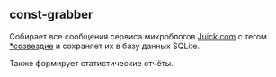 ## const-grabber

Собирает все сообщения сервиса микроблогов [Juick.com](http://juick.com) с тегом 
[\*созвездие](http://juick.com/tag/%D1%81%D0%BE%D0%B7%D0%B2%D0%B5%D0%B7%D0%B4%D0%B8%D0%B5) 
и сохраняет их в базу данных SQLite.

Также формирует статистические отчёты.

